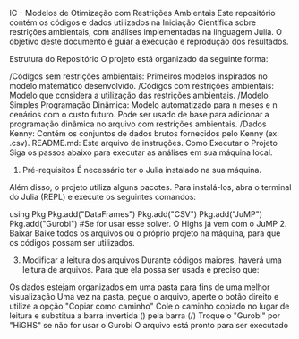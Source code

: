 IC - Modelos de Otimização com Restrições Ambientais
Este repositório contém os códigos e dados utilizados na Iniciação Científica sobre restrições ambientais, com análises implementadas na linguagem Julia. O objetivo deste documento é guiar a execução e reprodução dos resultados.

Estrutura do Repositório
O projeto está organizado da seguinte forma:

/Códigos sem restrições ambientais: Primeiros modelos inspirados no modelo matemático desenvolvido.
/Códigos com restrições ambientais: Modelo que considera a utilização das restrições ambientais.
/Modelo Simples Programação Dinâmica: Modelo automatizado para n meses e n cenários com o custo futuro. Pode ser usado de base para adicionar a programação dinâmica no arquivo com restrições ambientais.
/Dados Kenny: Contém os conjuntos de dados brutos fornecidos pelo Kenny (ex: .csv).
README.md: Este arquivo de instruções.
Como Executar o Projeto
Siga os passos abaixo para executar as análises em sua máquina local.

1. Pré-requisitos
É necessário ter o Julia instalado na sua máquina.

Além disso, o projeto utiliza alguns pacotes. Para instalá-los, abra o terminal do Julia (REPL) e execute os seguintes comandos:

using Pkg
Pkg.add("DataFrames")
Pkg.add("CSV")
Pkg.add("JuMP")
Pkg.add("Gurobi") #Se for usar esse solver. O Highs já vem com o JuMP
2. Baixar
Baixe todos os arquivos ou o próprio projeto na máquina, para que os códigos possam ser utilizados.

3. Modificar a leitura dos arquivos
Durante códigos maiores, haverá uma leitura de arquivos. Para que ela possa ser usada é preciso que:

Os dados estejam organizados em uma pasta para fins de uma melhor visualização
Uma vez na pasta, pegue o arquivo, aperte o botão direito e utilize a opção "Copiar como caminho"
Cole o caminho copiado no lugar de leitura e substitua a barra invertida () pela barra (/)
Troque o "Gurobi" por "HiGHS" se não for usar o Gurobi
O arquivo está pronto para ser executado
